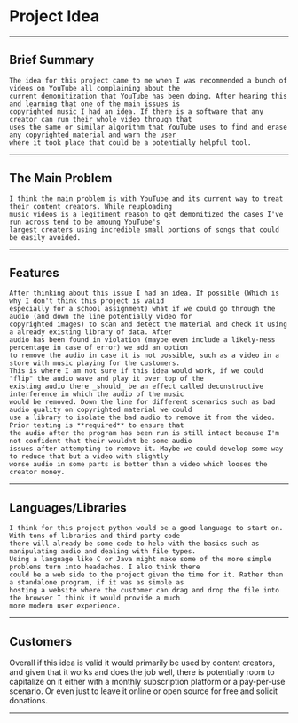 # Project Idea

---

## Brief Summary

    The idea for this project came to me when I was recommended a bunch of videos on YouTube all complaining about the 
    current demonitization that YouTube has been doing. After hearing this and learning that one of the main issues is
    copyrighted music I had an idea. If there is a software that any creator can run their whole video through that
    uses the same or similar algorithm that YouTube uses to find and erase any copyrighted material and warn the user
    where it took place that could be a potentially helpful tool.

---

## The Main Problem

    I think the main problem is with YouTube and its current way to treat their content creators. While reuploading 
    music videos is a legitiment reason to get demonitized the cases I've run across tend to be amoung YouTube's 
    largest creaters using incredible small portions of songs that could be easily avoided.

---

## Features

    After thinking about this issue I had an idea. If possible (Which is why I don't think this project is valid 
    especially for a school assignment) what if we could go through the audio (and down the line potentially video for
    copyrighted images) to scan and detect the material and check it using a already existing library of data. After 
    audio has been found in violation (maybe even include a likely-ness percentage in case of error) we add an option
    to remove the audio in case it is not possible, such as a video in a store with music playing for the customers. 
    This is where I am not sure if this idea would work, if we could "flip" the audio wave and play it over top of the 
    existing audio there _should_ be an effect called deconstructive interference in which the audio of the music 
    would be removed. Down the line for different scenarios such as bad audio quality on copyrighted material we could 
    use a library to isolate the bad audio to remove it from the video. Prior testing is **required** to ensure that
    the audio after the program has been run is still intact because I'm not confident that their wouldnt be some audio
    issues after attempting to remove it. Maybe we could develop some way to reduce that but a video with slightly 
    worse audio in some parts is better than a video which looses the creator money. 

---

## Languages/Libraries

    I think for this project python would be a good language to start on. With tons of libraries and third party code
    there will already be some code to help with the basics such as manipulating audio and dealing with file types. 
    Using a language like C or Java might make some of the more simple problems turn into headaches. I also think there
    could be a web side to the project given the time for it. Rather than a standalone program, if it was as simple as 
    hosting a website where the customer can drag and drop the file into the browser I think it would provide a much 
    more modern user experience.

---

## Customers

   Overall if this idea is valid it would primarily be used by content creators, and given that it works and does the 
   job well, there is potentially room to capitalize on it either with a monthly subscription platform or a pay-per-use 
   scenario. Or even just to leave it online or open source for free and solicit donations.

---
